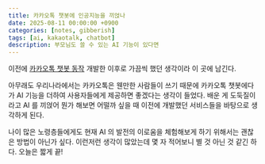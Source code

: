 ```yaml
---
title: 카카오톡 챗봇에 인공지능을 끼얹나
date: 2025-08-11 00:00:00 +0900
categories: [notes, gibberish]
tags: [ai, kakaotalk, chatbot]
description: 부모님도 쓸 수 있는 AI 기능이 있다면
---
```


이전에 [카카오톡 챗봇 동작](https://j1hwang.github.io/posts/%EC%B9%B4%EC%B9%B4%EC%98%A4%ED%86%A1-%EC%B1%97%EB%B4%87-%EB%8F%99%EC%9E%91/) 개발한 이후로 가끔씩 했던 생각이라 이 곳에 남긴다.

아무래도 우리나라에서는 카카오톡은 웬만한 사람들이 쓰기 때문에 카카오톡 챗봇에다가 AI 기능을 더하여 사용자들에게 제공하면 좋겠다는 생각이 들었다. 배운 게 도둑질이라고 AI 를 끼얹어 뭔가 해보면 어떨까 싶을 때 이전에 개발했던 서비스들을 바탕으로 생각하게 된다.

나이 많은 노령층들에게도 현재 AI 의 발전의 이로움을 체험해보게 하기 위해서는 괜찮은 방법이 아닌가 싶다. 이런저런 생각이 많았는데 몇 자 적어보니 별 것 아닌 것 같긴 하다. 오늘은 짧게 끝!